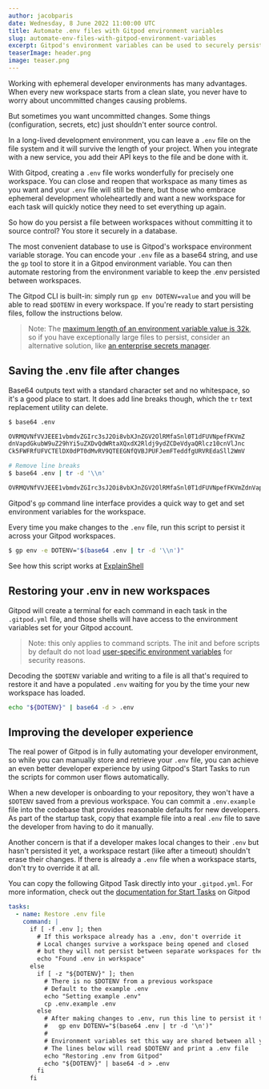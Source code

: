 ```yaml
---
author: jacobparis
date: Wednesday, 8 June 2022 11:00:00 UTC
title: Automate .env files with Gitpod environment variables
slug: automate-env-files-with-gitpod-environment-variables
excerpt: Gitpod's environment variables can be used to securely persist small files between workspaces without committing them to source control. Use this feature to automate the storage and retrieval of a .env file when workspaces are created.
teaserImage: header.png
image: teaser.png
---
```


<script context="module">
  export const prerender = true;
</script>

Working with ephemeral developer environments has many advantages. When every new workspace starts from a clean slate, you never have to worry about uncommitted changes causing problems.

But sometimes you want uncommitted changes. Some things (configuration, secrets, etc) just shouldn't enter source control.

In a long-lived development environment, you can leave a `.env` file on the file system and it will survive the length of your project. When you integrate with a new service, you add their API keys to the file and be done with it.

With Gitpod, creating a `.env` file works wonderfully for precisely one workspace. You can close and reopen that workspace as many times as you want and your `.env` file will still be there, but those who embrace ephemeral development wholeheartedly and want a new workspace for each task will quickly notice they need to set everything up again.

So how do you persist a file between workspaces without committing it to source control? You store it securely in a database.

The most convenient database to use is Gitpod's workspace environment variable storage. You can encode your `.env` file as a base64 string, and use the `gp` tool to store it in a Gitpod environment variable. You can then automate restoring from the environment variable to keep the .env persisted between workspaces.

The Gitpod CLI is built-in: simply run `gp env DOTENV=value` and you will be able to read `$DOTENV` in every workspace. If you're ready to start persisting files, follow the instructions below.

> Note: The [maximum length of an environment variable value is 32k](https://github.com/gitpod-io/gitpod/blob/main/components/gitpod-protocol/src/protocol.ts#L239-L259), so if you have exceptionally large files to persist, consider an alternative solution, like [an enterprise secrets manager](https://www.jacobparis.com/blog/gitpod-env-1pass).

## Saving the .env file after changes

Base64 outputs text with a standard character set and no whitespace, so it's a good place to start. It does add line breaks though, which the `tr` text replacement utility can delete.

```sh
$ base64 .env

OVRMQVNfVVJEEE1vbmdvZGIrc3sJ2Oi8vbXJnZGV2OlRMfaSnl0T1dFUVNpefFKVmZ
dnVapdGkubW9uZ29hYi5uZXDvQdWRtaXQxdX2Rldj9ydZCDeVdyaQRlcz10cnVlJnc
Ck5FWFRfUFVCTElDX0dPT0dMvRV9QTEEGNfQVBJPUFJemFTeddfgURVREdaSll2WmV

# Remove line breaks
$ base64 .env | tr -d '\\n'

OVRMQVNfVVJEEE1vbmdvZGIrc3sJ2Oi8vbXJnZGV2OlRMfaSnl0T1dFUVNpefFKVmZdnVapdGkubW9uZ29hYi5uZXDvQdWRtaXQxdX2Rldj9ydZCDeVdyaQRlcz10cnVlJncCk5FWFRfUFVCTElDX0dPT0dMvRV9QTEEGNfQVBJPUFJemFTeddfgURVREdaSll2WmV
```

Gitpod's `gp` command line interface provides a quick way to get and set environment variables for the workspace.

Every time you make changes to the `.env` file, run this script to persist it across your Gitpod workspaces.

```sh
$ gp env -e DOTENV="$(base64 .env | tr -d '\\n')"
```

See how this script works at [ExplainShell](https://explainshell.com/explain?cmd=base64+.env+%7C+tr+-d+%27%5C%5Cn%27)

## Restoring your .env in new workspaces

Gitpod will create a terminal for each command in each task in the `.gitpod.yml` file, and those shells will have access to the environment variables set for your Gitpod account.

> Note: this only applies to command scripts. The init and before scripts by default do not load [user-specific environment variables](https://www.gitpod.iodocs/configure/projects/prebuilds#user-specific-environment-variables-in-prebuilds) for security reasons.

Decoding the `$DOTENV` variable and writing to a file is all that's required to restore it and have a populated `.env` waiting for you by the time your new workspace has loaded.

```sh
echo "${DOTENV}" | base64 -d > .env
```

## Improving the developer experience

The real power of Gitpod is in fully automating your developer environment, so while you can manually store and retrieve your `.env` file, you can achieve an even better developer experience by using Gitpod's Start Tasks to run the scripts for common user flows automatically.

When a new developer is onboarding to your repository, they won't have a `$DOTENV` saved from a previous workspace. You can commit a `.env.example` file into the codebase that provides reasonable defaults for new developers. As part of the startup task, copy that example file into a real `.env` file to save the developer from having to do it manually.

Another concern is that if a developer makes local changes to their `.env` but hasn't persisted it yet, a workspace restart (like after a timeout) shouldn't erase their changes. If there is already a `.env` file when a workspace starts, don't try to override it at all.

You can copy the following Gitpod Task directly into your `.gitpod.yml`. For more information, check out the [documentation for Start Tasks](https://www.gitpod.io/docs/config-start-tasks) on Gitpod

```yml
tasks:
  - name: Restore .env file
    command: |
      if [ -f .env ]; then
        # If this workspace already has a .env, don't override it
        # Local changes survive a workspace being opened and closed
        # but they will not persist between separate workspaces for the same repo
        echo "Found .env in workspace"
      else
        if [ -z "${DOTENV}" ]; then
          # There is no $DOTENV from a previous workspace
          # Default to the example .env
          echo "Setting example .env"
          cp .env.example .env
        else
          # After making changes to .env, run this line to persist it to $DOTENV
          #   gp env DOTENV="$(base64 .env | tr -d '\n')"
          #
          # Environment variables set this way are shared between all your workspaces for this repo
          # The lines below will read $DOTENV and print a .env file
          echo "Restoring .env from Gitpod"
          echo "${DOTENV}" | base64 -d > .env
        fi
      fi
```
